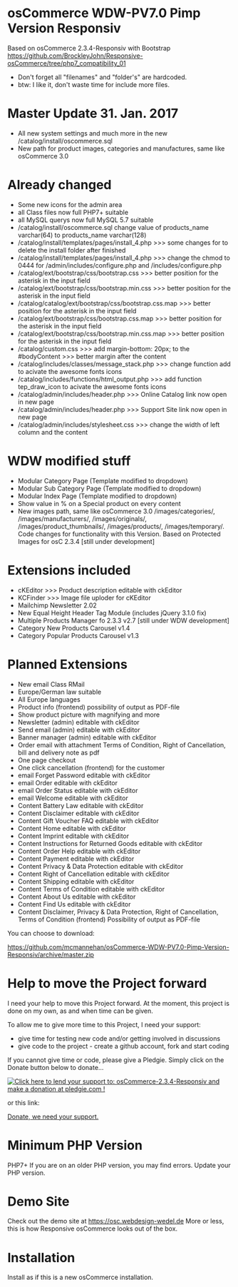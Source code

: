 osCommerce WDW-PV7.0 Pimp Version Responsiv
===========================================
Based on osCommerce 2.3.4-Responsiv with Bootstrap
https://github.com/BrockleyJohn/Responsive-osCommerce/tree/php7_compatibility_01

- Don't forget all "filenames" and "folder's" are hardcoded.
- btw: I like it, don't waste time for include more files.

Master Update 31. Jan. 2017
===========================
- All new system settings and much more in the new /catalog/install/oscommerce.sql
- New path for product images, categories and manufactures, same like osCommerce 3.0
  
Already changed
===============
- Some new icons for the admin area
- all Class files now full PHP7+ suitable
- all MySQL querys now full MySQL 5.7 suitable
- /catalog/install/oscommerce.sql change value of products_name varchar(64) to products_name varchar(128)
- /catalog/install/templates/pages/install_4.php >>> some changes for to delete the install folder after finished
- /catalog/install/templates/pages/install_4.php >>> change the chmod to 0444 for /admin/includes/configure.php and /includes/configure.php
- /catalog/ext/bootstrap/css/bootstrap.css >>> better position for the asterisk in the input field
- /catalog/ext/bootstrap/css/bootstrap.min.css >>> better position for the asterisk in the input field
- /catalog/catalog/ext/bootstrap/css/bootstrap.css.map >>> better position for the asterisk in the input field
- /catalog/ext/bootstrap/css/bootstrap.css.map >>> better position for the asterisk in the input field
- /catalog/ext/bootstrap/css/bootstrap.min.css.map >>> better position for the asterisk in the input field
- /catalog/custom.css >>> add margin-bottom: 20px; to the #bodyContent >>> better margin after the content
- /catalog/includes/classes/message_stack.php >>> change function add to acivate the awesome fonts icons
- /catalog/includes/functions/html_output.php >>> add function tep_draw_icon to acivate the awesome fonts icons
- /catalog/admin/includes/header.php >>> Online Catalog link now open in new page 
- /catalog/admin/includes/header.php >>> Support Site link now open in new page
- /catalog/admin/includes/stylesheet.css >>> change the width of left column and the content

WDW modified stuff
===================
- Modular Category Page (Template modified to dropdown)
- Modular Sub Category Page (Template modified to dropdown)
- Modular Index Page (Template modified to dropdown)
- Show value in % on a Special product on every content<br />
- New images path, same like osCommerce 3.0 /images/categories/, /images/manufacturers/, /images/originals/, /images/product_thumbnails/, /images/products/, /images/temporary/. Code changes for functionality with this Version. Based on Protected Images for osC 2.3.4 [still under development]

Extensions included
===================
- cKEditor >>> Product description editable with ckEditor
- KCFinder >>> Image file uploder for cKEditor
- Mailchimp Newsletter 2.02
- New Equal Height Header Tag Module (includes jQuery 3.1.0 fix)
- Multiple Products Manager fo 2.3.3 v2.7 [still under WDW development]
- Category New Products Carousel v1.4
- Category Popular Products Carousel v1.3

Planned Extensions
===================
- New email Class RMail
- Europe/German law suitable
- All Europe languages
- Product info (frontend) possibility of output as PDF-file
- Show product picture with magnifying and more
- Newsletter (admin) editable with ckEditor
- Send email (admin) editable with ckEditor
- Banner manager (admin) editable with ckEditor
- Order email with attachment Terms of Condition, Right of Cancellation, bill and delivery note as pdf
- One page checkout
- One click cancellation (frontend) for the customer
- email Forget Password editable with ckEditor 			 
- email Order editable with ckEditor
- email Order Status editable with ckEditor
- email Welcome editable with ckEditor
- Content Battery Law editable with ckEditor
- Content Disclaimer editable with ckEditor
- Content Gift Voucher FAQ editable with ckEditor
- Content Home editable with ckEditor
- Content Imprint editable with ckEditor
- Content Instructions for Returned Goods editable with ckEditor
- Content Order Help editable with ckEditor
- Content Payment editable with ckEditor
- Content Privacy & Data Protection editable with ckEditor
- Content Right of Cancellation editable with ckEditor
- Content Shipping editable with ckEditor
- Content Terms of Condition editable with ckEditor
- Content About Us editable with ckEditor
- Content Find Us editable with ckEditor
- Content Disclaimer, Privacy & Data Protection, Right of Cancellation, Terms of Condition (frontend) Possibility of output as PDF-file

You can choose to download:

https://github.com/mcmannehan/osCommerce-WDW-PV7.0-Pimp-Version-Responsiv/archive/master.zip


Help to move the Project forward
================================
I need your help to move this Project forward. At the moment, this project is done on my own, as and when time can be given.  

To allow me to give more time to this Project, I need your support:

- give time for testing new code and/or getting involved in discussions
- give code to the project - create a github account, fork and start coding

If you cannot give time or code, please give a Pledgie.  Simply click on the Donate button below to donate...

<a target="_blank" href='https://pledgie.com/campaigns/33267'><img alt='Click here to lend your support to: osCommerce-2.3.4-Responsiv and make a donation at pledgie.com !' src='https://pledgie.com/campaigns/33267.png?skin_name=chrome' border='0' ></a>

or this link:

<a target="_blank" href='https://www.paypal.com/cgi-bin/webscr?cmd=_s-xclick&hosted_button_id=FLUDFVAR3BL4U'>Donate, we need your support.</a>

Minimum PHP Version
===================
PHP7+ If you are on an older PHP version, you may find errors.  Update your PHP version.

Demo Site
=========
Check out the demo site at https://osc.webdesign-wedel.de
More or less, this is how Responsive osCommerce looks out of the box.

Installation
============
Install as if this is a new osCommerce installation.
